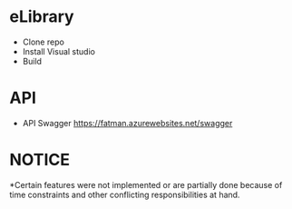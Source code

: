 # eLibrary
  * Clone repo
  * Install Visual studio
  * Build

# API
  * API Swagger https://fatman.azurewebsites.net/swagger

# NOTICE
 *Certain features were not implemented or are partially done
 because of time constraints and other conflicting responsibilities at hand.
 
